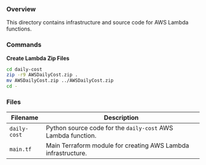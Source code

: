 ### Overview

This directory contains infrastructure and source code for AWS Lambda functions.

### Commands

**Create Lambda Zip Files**

```bash
cd daily-cost
zip -r9 AWSDailyCost.zip .
mv AWSDailyCost.zip ../AWSDailyCost.zip
cd -
```

### Files

| Filename            | Description                                                                       |
|---------------------|-----------------------------------------------------------------------------------|
| `daily-cost`        | Python source code for the `daily-cost` AWS Lambda function.                      |
| `main.tf`           | Main Terraform module for creating AWS Lambda infrastructure.                     |